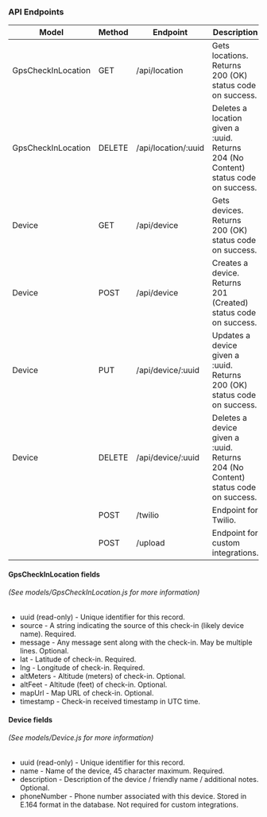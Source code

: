 ### API Endpoints

| Model | Method | Endpoint | Description |
| --- | --- | --- | --- |
| GpsCheckInLocation | GET | /api/location | Gets locations. Returns 200 (OK) status code on success. |
| GpsCheckInLocation | DELETE | /api/location/:uuid | Deletes a location given a :uuid. Returns 204 (No Content) status code on success.
| Device | GET | /api/device | Gets devices. Returns 200 (OK) status code on success. |
| Device | POST | /api/device | Creates a device. Returns 201 (Created) status code on success. |
| Device | PUT | /api/device/:uuid | Updates a device given a :uuid. Returns 200 (OK) status code on success. |
| Device | DELETE | /api/device/:uuid | Deletes a device given a :uuid. Returns 204 (No Content) status code on success. |
| | POST | /twilio | Endpoint for Twilio. |
| | POST | /upload | Endpoint for custom integrations. |

#### GpsCheckInLocation fields
###### (See models/GpsCheckInLocation.js for more information)

- uuid (read-only) - Unique identifier for this record.
- source - A string indicating the source of this check-in (likely device name). Required.
- message - Any message sent along with the check-in. May be multiple lines. Optional.
- lat - Latitude of check-in. Required.
- lng - Longitude of check-in. Required.
- altMeters - Altitude (meters) of check-in. Optional.
- altFeet - Altitude (feet) of check-in. Optional.
- mapUrl - Map URL of check-in. Optional.
- timestamp - Check-in received timestamp in UTC time.

#### Device fields
###### (See models/Device.js for more information)

- uuid (read-only) - Unique identifier for this record.
- name - Name of the device, 45 character maximum. Required.
- description - Description of the device / friendly name / additional notes. Optional.
- phoneNumber - Phone number associated with this device. Stored in E.164 format in the database. Not required for custom integrations.
